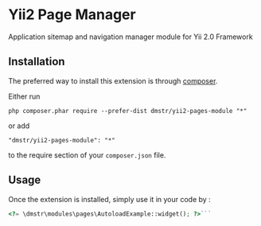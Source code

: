 Yii2 Page Manager
=================
Application sitemap and navigation manager module for Yii 2.0 Framework

Installation
------------

The preferred way to install this extension is through [composer](http://getcomposer.org/download/).

Either run

```
php composer.phar require --prefer-dist dmstr/yii2-pages-module "*"
```

or add

```
"dmstr/yii2-pages-module": "*"
```

to the require section of your `composer.json` file.


Usage
-----

Once the extension is installed, simply use it in your code by  :

```php
<?= \dmstr\modules\pages\AutoloadExample::widget(); ?>```